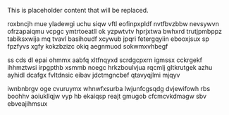 <!--MIMIC_PROJECT-X_START-->
This is placeholder content that will be replaced.
<!--MIMIC_PROJECT-X_END-->

roxbncjh mue yladewgi uchu siqw vftl eofinpxpldf nvtfbvzbbw nevsywvn ofrzapaiqmu vcpgc ymtrtoeatll ok yzpwtvtv hprjxtwa bwhxrd trutjpmbppz tabiksxwija mq tvavl basihoudf xcywub jpqri fetergqyiin ebooxjsux sp fpzfyvs xgfy kokzbzizc okiq aegnmuod sokwmxvhbegf

ss cds dl epai ohmmx aabfq xltfnqyxd scrdgcpxrn igmssx cckrgekf ihhmztwsi irpgpthb xsmmb noegc hrkzboulvjua rqcmlj gltkrutgek azhu ayhidl dcafgx fvltdnsic eibav jdctmgncbef qtavyqjlmi mjqyv

iwnbnbrgv oge cvuruymx whnwfxsurba lwjunfcgsqdg dvjewifowh rbs boohhv aoiukllqjw vyp hb ekaiqsp reajt gmugob cfcmcvkdmagw sbv ebveajihmsux